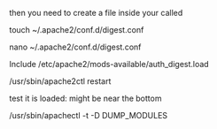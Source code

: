 then you need to create a file inside your called 

touch ~/.apache2/conf.d/digest.conf

nano ~/.apache2/conf.d/digest.conf

Include /etc/apache2/mods-available/auth_digest.load

/usr/sbin/apache2ctl restart

test it is loaded: might be near the bottom

/usr/sbin/apachectl -t -D DUMP_MODULES